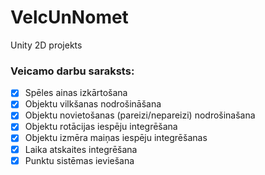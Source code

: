 # VelcUnNomet
Unity 2D projekts
 ### Veicamo darbu saraksts:
 
- [x] Spēles ainas izkārtošana
- [x] Objektu vilkšanas nodrošināšana
- [x] Objektu novietošanas (pareizi/nepareizi) nodrošinašana
- [x] Objektu rotācijas iespēju integrēšana
- [x] Objektu izmēra maiņas iespēju integrēšanas
- [x] Laika atskaites integrēšana
- [x] Punktu sistēmas ieviešana
